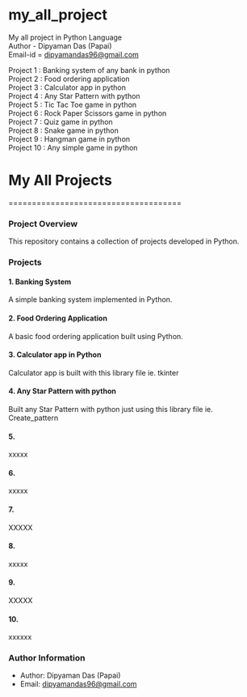 # my_all_project
My all project in Python Language
<br>
Author - Dipyaman Das (Papai)
<br>
Email-id  = dipyamandas96@gmail.com

Project 1 : Banking system of any bank in python 
<br>
Project 2 : Food ordering application
<br>
Project 3 : Calculator app in python
<br>
Project 4 : Any Star Pattern with python
<br>
Project 5 : Tic Tac Toe game in python
<br>
Project 6 : Rock Paper Scissors game in python
<br>
Project 7 : Quiz game in python
<br>
Project 8 : Snake game in python
<br>
Project 9 : Hangman game in python
<br>
Project 10 : Any simple game in python


# My All Projects
=====================================

### Project Overview

This repository contains a collection of projects developed in Python.

### Projects

#### 1. Banking System

A simple banking system implemented in Python.

#### 2. Food Ordering Application

A basic food ordering application built using Python.

#### 3. Calculator app in Python

Calculator app is built with this library file ie. tkinter

#### 4. Any Star Pattern with python

Built any Star Pattern with python just using this library file ie. Create_pattern

#### 5.

xxxxx

#### 6.

xxxxx

#### 7.

XXXXX

#### 8.

xxxxx

#### 9.

XXXXX

#### 10.

xxxxxx

### Author Information

* Author: Dipyaman Das (Papai)
* Email: dipyamandas96@gmail.com
